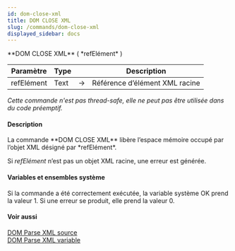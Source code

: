 ```yaml
---
id: dom-close-xml
title: DOM CLOSE XML
slug: /commands/dom-close-xml
displayed_sidebar: docs
---
```


<!--REF #_command_.DOM CLOSE XML.Syntax-->**DOM CLOSE XML** ( *refElément* )<!-- END REF-->
<!--REF #_command_.DOM CLOSE XML.Params-->
| Paramètre | Type |  | Description |
| --- | --- | --- | --- |
| refElément | Text | &#8594;  | Référence d’élément XML racine |

<!-- END REF-->

*Cette commande n'est pas thread-safe, elle ne peut pas être utilisée dans du code préemptif.*


#### Description 

<!--REF #_command_.DOM CLOSE XML.Summary-->La commande **DOM CLOSE XML** libère l’espace mémoire occupé par l’objet XML désigné par *refElément*.<!-- END REF--> 

Si *refElément* n’est pas un objet XML racine, une erreur est générée. 

#### Variables et ensembles système 

Si la commande a été correctement exécutée, la variable système OK prend la valeur 1\. Si une erreur se produit, elle prend la valeur 0.

#### Voir aussi 

[DOM Parse XML source](dom-parse-xml-source.md)  
[DOM Parse XML variable](dom-parse-xml-variable.md)  